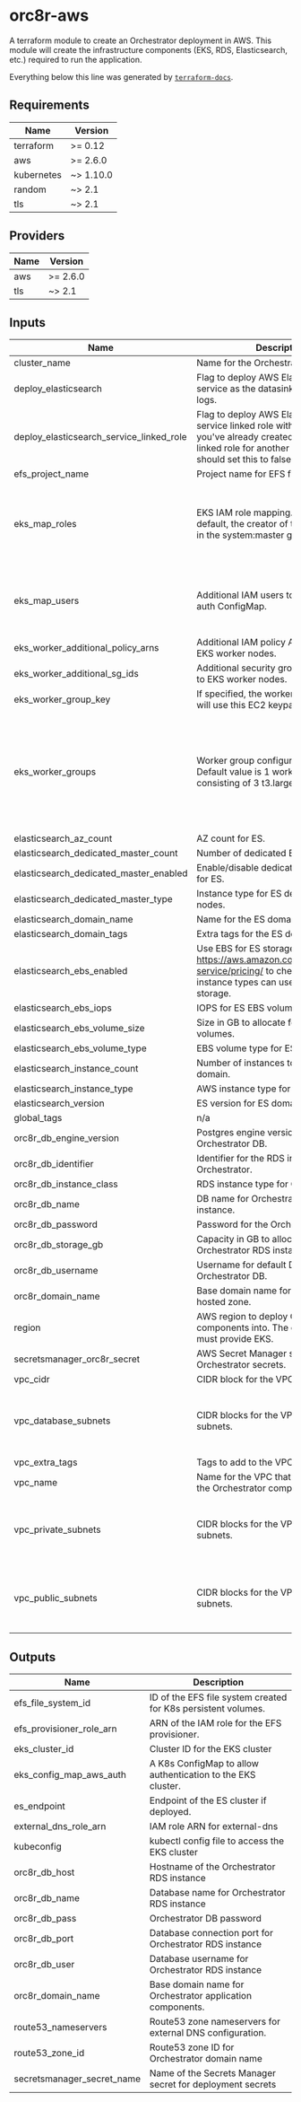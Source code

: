 # orc8r-aws

A terraform module to create an Orchestrator deployment in AWS. This module
will create the infrastructure components (EKS, RDS, Elasticsearch, etc.)
required to run the application.

Everything below this line was generated by
[`terraform-docs`](https://github.com/segmentio/terraform-docs).

## Requirements

| Name | Version |
|------|---------|
| terraform | >= 0.12 |
| aws | >= 2.6.0 |
| kubernetes | ~> 1.10.0 |
| random | ~> 2.1 |
| tls | ~> 2.1 |

## Providers

| Name | Version |
|------|---------|
| aws | >= 2.6.0 |
| tls | ~> 2.1 |

## Inputs

| Name | Description | Type | Default | Required |
|------|-------------|------|---------|:--------:|
| cluster\_name | Name for the Orchestrator EKS cluster. | `string` | `"orc8r"` | no |
| deploy\_elasticsearch | Flag to deploy AWS Elasticsearch service as the datasink for aggregated logs. | `bool` | `false` | no |
| deploy\_elasticsearch\_service\_linked\_role | Flag to deploy AWS Elasticsearch service linked role with cluster. If you've already created an ES service linked role for another cluster, you should set this to false. | `bool` | `true` | no |
| efs\_project\_name | Project name for EFS file system | `string` | `"orc8r"` | no |
| eks\_map\_roles | EKS IAM role mapping. Note that by default, the creator of the cluster will be in the system:master group. | <pre>list(<br>    object({<br>      rolearn  = string,<br>      username = string,<br>      groups   = list(string),<br>    })<br>  )</pre> | `[]` | no |
| eks\_map\_users | Additional IAM users to add to the aws-auth ConfigMap. | <pre>list(object({<br>    userarn  = string<br>    username = string<br>    groups   = list(string)<br>  }))</pre> | `[]` | no |
| eks\_worker\_additional\_policy\_arns | Additional IAM policy ARNs to attach to EKS worker nodes. | `list(string)` | `[]` | no |
| eks\_worker\_additional\_sg\_ids | Additional security group IDs to attach to EKS worker nodes. | `list(string)` | `[]` | no |
| eks\_worker\_group\_key | If specified, the worker nodes for EKS will use this EC2 keypair. | `string` | `null` | no |
| eks\_worker\_groups | Worker group configuration for EKS. Default value is 1 worker group consisting of 3 t3.large instances. | `any` | <pre>[<br>  {<br>    "asg_desired_capacity": 3,<br>    "asg_max_size": 3,<br>    "asg_min_size": 1,<br>    "autoscaling_enabled": false,<br>    "instance_type": "t3.large",<br>    "name": "wg-1"<br>  }<br>]</pre> | no |
| elasticsearch\_az\_count | AZ count for ES. | `number` | `2` | no |
| elasticsearch\_dedicated\_master\_count | Number of dedicated ES master nodes. | `number` | `null` | no |
| elasticsearch\_dedicated\_master\_enabled | Enable/disable dedicated master nodes for ES. | `bool` | `false` | no |
| elasticsearch\_dedicated\_master\_type | Instance type for ES dedicated master nodes. | `string` | `null` | no |
| elasticsearch\_domain\_name | Name for the ES domain. | `string` | `null` | no |
| elasticsearch\_domain\_tags | Extra tags for the ES domain. | `map` | `{}` | no |
| elasticsearch\_ebs\_enabled | Use EBS for ES storage. See <https://aws.amazon.com/elasticsearch-service/pricing/> to check if your chosen instance types can use non-EBS storage. | `bool` | `false` | no |
| elasticsearch\_ebs\_iops | IOPS for ES EBS volumes. | `number` | `null` | no |
| elasticsearch\_ebs\_volume\_size | Size in GB to allocate for ES EBS data volumes. | `number` | `null` | no |
| elasticsearch\_ebs\_volume\_type | EBS volume type for ES data volumes. | `string` | `null` | no |
| elasticsearch\_instance\_count | Number of instances to allocate for ES domain. | `number` | `null` | no |
| elasticsearch\_instance\_type | AWS instance type for ES domain. | `string` | `null` | no |
| elasticsearch\_version | ES version for ES domain. | `string` | `"7.1"` | no |
| global\_tags | n/a | `map` | `{}` | no |
| orc8r\_db\_engine\_version | Postgres engine version for Orchestrator DB. | `string` | `"9.6.15"` | no |
| orc8r\_db\_identifier | Identifier for the RDS instance for Orchestrator. | `string` | `"orc8rdb"` | no |
| orc8r\_db\_instance\_class | RDS instance type for Orchestrator DB. | `string` | `"db.m4.large"` | no |
| orc8r\_db\_name | DB name for Orchestrator RDS instance. | `string` | `"orc8r"` | no |
| orc8r\_db\_password | Password for the Orchestrator DB. | `string` | n/a | yes |
| orc8r\_db\_storage\_gb | Capacity in GB to allocate for Orchestrator RDS instance. | `number` | `64` | no |
| orc8r\_db\_username | Username for default DB user for Orchestrator DB. | `string` | `"orc8r"` | no |
| orc8r\_domain\_name | Base domain name for AWS Route 53 hosted zone. | `string` | n/a | yes |
| region | AWS region to deploy Orchestrator components into. The chosen region must provide EKS. | `string` | n/a | yes |
| secretsmanager\_orc8r\_secret | AWS Secret Manager secret to store Orchestrator secrets. | `string` | n/a | yes |
| vpc\_cidr | CIDR block for the VPC. | `string` | `"10.10.0.0/16"` | no |
| vpc\_database\_subnets | CIDR blocks for the VPC's database subnets. | `list(string)` | <pre>[<br>  "10.10.200.0/24",<br>  "10.10.201.0/24",<br>  "10.10.202.0/24"<br>]</pre> | no |
| vpc\_extra\_tags | Tags to add to the VPC. | `map` | `{}` | no |
| vpc\_name | Name for the VPC that will contain all the Orchestrator components. | `string` | `"orc8r_vpc"` | no |
| vpc\_private\_subnets | CIDR blocks for the VPC's private subnets. | `list(string)` | <pre>[<br>  "10.10.100.0/24",<br>  "10.10.101.0/24",<br>  "10.10.102.0/24"<br>]</pre> | no |
| vpc\_public\_subnets | CIDR blocks for the VPC's public subnets. | `list(string)` | <pre>[<br>  "10.10.0.0/24",<br>  "10.10.1.0/24",<br>  "10.10.2.0/24"<br>]</pre> | no |

## Outputs

| Name | Description |
|------|-------------|
| efs\_file\_system\_id | ID of the EFS file system created for K8s persistent volumes. |
| efs\_provisioner\_role\_arn | ARN of the IAM role for the EFS provisioner. |
| eks\_cluster\_id | Cluster ID for the EKS cluster |
| eks\_config\_map\_aws\_auth | A K8s ConfigMap to allow authentication to the EKS cluster. |
| es\_endpoint | Endpoint of the ES cluster if deployed. |
| external\_dns\_role\_arn | IAM role ARN for external-dns |
| kubeconfig | kubectl config file to access the EKS cluster |
| orc8r\_db\_host | Hostname of the Orchestrator RDS instance |
| orc8r\_db\_name | Database name for Orchestrator RDS instance |
| orc8r\_db\_pass | Orchestrator DB password |
| orc8r\_db\_port | Database connection port for Orchestrator RDS instance |
| orc8r\_db\_user | Database username for Orchestrator RDS instance |
| orc8r\_domain\_name | Base domain name for Orchestrator application components. |
| route53\_nameservers | Route53 zone nameservers for external DNS configuration. |
| route53\_zone\_id | Route53 zone ID for Orchestrator domain name |
| secretsmanager\_secret\_name | Name of the Secrets Manager secret for deployment secrets |
